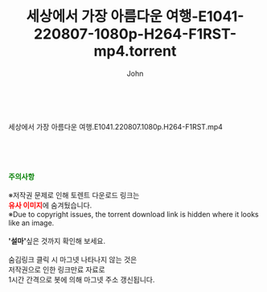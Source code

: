 ﻿---
layout: post
title:  "세상에서 가장 아름다운 여행-E1041-220807-1080p-H264-F1RST-mp4.torrent"
author: John
categories: [ 방송/음악 ]
tags: [  ]
image:  
description: "세상에서 가장 아름다운 여행-E1041-220807-1080p-H264-F1RST-mp4 torrent 정보 공유"
toc: true
toc_sticky: true
---

<br>
<div class="view-img">
<a class="view_image" href="https://torrentmobile60.com/bbs/view_image.php?fn=%2Fdata%2Ffile%2Fmusic%2F3735182707_VpBNc8Zh_68ff7e4a4ca46e134999fbfaa8d045a6dd1cae69.jpg" target="_blank"><img alt="" class="img-tag" content="https://torrentmobile60.com/data/file/music/3735182707_VpBNc8Zh_68ff7e4a4ca46e134999fbfaa8d045a6dd1cae69.jpg" itemprop="image" src="https://torrentmobile60.com/data/file/music/thumb-3735182707_VpBNc8Zh_68ff7e4a4ca46e134999fbfaa8d045a6dd1cae69_835x2212.jpg"/></a></div><div class="view-content" itemprop="description">
<p>세상에서 가장 아름다운 여행.E1041.220807.1080p.H264-F1RST.mp4<br/></p> </div>
    
<br><br><br>
<p data-ke-size="size16"><b><span style="color: green;">주의사항</span></b><br /><br />※저작권 문제로 인해 토렌트 다운로드 링크는<br /><b><span style="color: red;">유사 이미지</span></b>에 숨겨뒀습니다.<br />※Due to copyright issues, the torrent download link is hidden where it looks like an image.<br /><br /><b>'설마'</b>싶은 것까지 확인해 보세요.<br /><br />숨김링크 클릭 시 마그넷 나타나지 않는 것은<br />저작권으로 인한 링크만료 자료로<br />1시간 간격으로 봇에 의해 마그넷 주소 갱신됩니다.</p>
